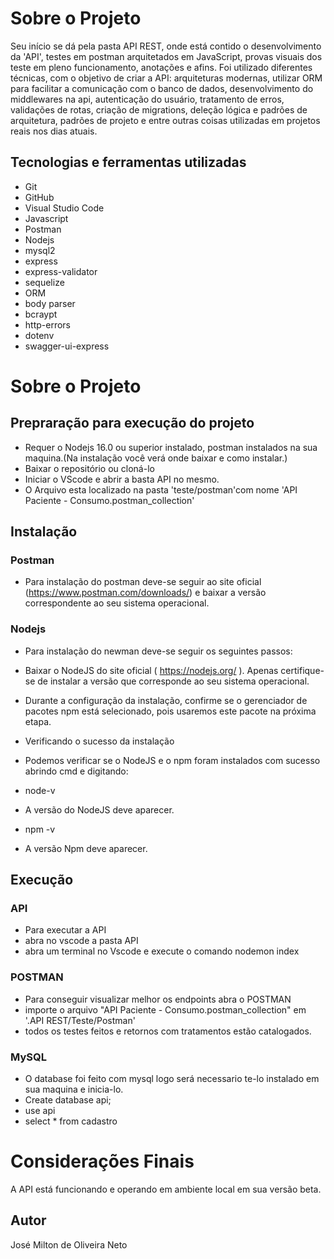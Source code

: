 # Sobre o Projeto

Seu início se dá pela pasta API REST, onde está contido o desenvolvimento da 'API', testes em postman arquitetados em JavaScript, provas visuais dos teste em pleno funcionamento, anotações e afins.
Foi utilizado diferentes técnicas, com o objetivo de criar a API: arquiteturas modernas, utilizar ORM para facilitar a comunicação com o banco de dados, desenvolvimento do middlewares na api, autenticação do usuário, tratamento de erros, validações de rotas, criação de migrations, deleção lógica e padrões de arquitetura, padrões de projeto e entre outras coisas utilizadas em projetos reais nos dias atuais. 


## Tecnologias e ferramentas utilizadas
- Git 
- GitHub
- Visual Studio Code
- Javascript
- Postman
- Nodejs
- mysql2
- express
- express-validator
- sequelize
- ORM
- body parser
- bcraypt
- http-errors
- dotenv
- swagger-ui-express

# Sobre o Projeto

## Prepraração para execução do projeto

- Requer o Nodejs 16.0 ou superior instalado, postman instalados na sua maquina.(Na instalação você verá onde baixar e como instalar.)
- Baixar o repositório ou cloná-lo
- Iniciar o VScode e abrir a basta API no mesmo. 
- O Arquivo esta localizado na pasta 'teste/postman'com nome 'API Paciente - Consumo.postman_collection'



## Instalação

### Postman
- Para instalação do postman deve-se seguir ao site oficial (https://www.postman.com/downloads/) e baixar a versão correspondente ao seu sistema operacional.

### Nodejs
- Para instalação do newman deve-se seguir os seguintes passos:

- Baixar o NodeJS do site oficial ( https://nodejs.org/ ). Apenas certifique-se de instalar a versão que corresponde ao seu sistema operacional. 
- Durante a configuração da instalação, confirme se o gerenciador de pacotes npm está selecionado, pois usaremos este pacote na próxima etapa.

- Verificando o sucesso da instalação
- Podemos verificar se o NodeJS e o npm foram instalados com sucesso abrindo cmd e digitando:

- node-v

- A versão do NodeJS deve aparecer.

- npm -v

- A versão Npm deve aparecer.


## Execução


### API

- Para executar a API
- abra no vscode a pasta API
- abra um terminal no Vscode e execute o comando nodemon index

### POSTMAN

- Para conseguir visualizar melhor os endpoints abra o POSTMAN
- importe o arquivo "API Paciente - Consumo.postman_collection" em '.API REST/Teste/Postman'
- todos os testes feitos e retornos com tratamentos estão catalogados.

### MySQL

- O database foi feito com mysql logo será necessario te-lo instalado em sua maquina e inicia-lo.
- Create database api;
- use api
- select * from cadastro




# Considerações Finais

A API está funcionando e operando em ambiente local em sua versão beta.


## Autor

José Milton de Oliveira Neto